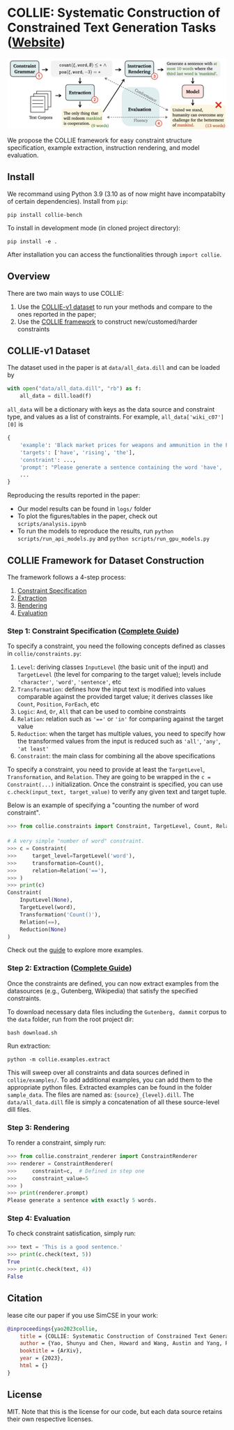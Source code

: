 # COLLIE: Systematic Construction of Constrained Text Generation Tasks ([Website](https://collie-benchmark.github.io/))

![teaser](./teaser.png)

We propose the COLLIE framework for easy constraint structure specification, example extraction, instruction rendering, and model evaluation.

## Install
We recommand using Python 3.9 (3.10 as of now might have incompatabilty of certain dependencies). 
Install from `pip`:
```
pip install collie-bench
```

To install in development mode (in cloned project directory):
```
pip install -e .
```
After installation you can access the functionalities through `import collie`.

## Overview

There are two main ways to use COLLIE:
1. Use the [COLLIE-v1 dataset](#collie-v1-dataset) to run your methods and compare to the ones reported in the paper;
2. Use the [COLLIE framework](#collie-framework-for-dataset-construction) to construct new/customed/harder constraints


## COLLIE-v1 Dataset

The dataset used in the paper is at `data/all_data.dill` and can be loaded by 
```python
with open("data/all_data.dill", "rb") as f:
    all_data = dill.load(f)
```

`all_data` will be a dictionary with keys as the data source and constraint type, and values as a list of constraints. For example, `all_data['wiki_c07'][0]` is

```python
{
    'example': 'Black market prices for weapons and ammunition in the Palestinian Authority-controlled areas have been rising, necessitating outside funding for the operation.', 
    'targets': ['have', 'rising', 'the'], 
    'constraint': ..., 
    'prompt': "Please generate a sentence containing the word 'have', 'rising', 'the'.", 
    ...
}
```

Reproducing the results reported in the paper:
- Our model results can be found in `logs/` folder
- To plot the figures/tables in the paper, check out `scripts/analysis.ipynb`
- To run the models to reproduce the results, run `python scripts/run_api_models.py` and `python scripts/run_gpu_models.py`


## COLLIE Framework for Dataset Construction

The framework follows a 4-step process:
1. [Constraint Specification](#step-1-constraint-specification-complete-guide)
2. [Extraction](#step-2-extraction-complete-guide)
3. [Rendering](#step-3-rendering)
4. [Evaluation](#step-4-evaluation)


### Step 1: Constraint Specification ([Complete Guide](docs/constraint_spec.md))

To specify a constraint, you need the following concepts defined as classes in `collie/constraints.py`:
1. `Level`: deriving classes `InputLevel` (the basic unit of the input) and `TargetLevel` (the level for comparing to the target value); levels include `'character'`, `'word'`, `'sentence'`, etc
2. `Transformation`: defines how the input text is modified into values comparable against the provided target value; it derives classes like `Count`, `Position`, `ForEach`, etc
3. `Logic`: `And`, `Or`, `All` that can be used to combine constraints
4. `Relation`: relation such as `'=='` or `'in'` for compariing against the target value
5. `Reduction`: when the target has multiple values, you need to specify how the transformed values from the input is reduced such as `'all'`, `'any'`, `'at least'`
6. `Constraint`: the main class for combining all the above specifications

To specify a constraint, you need to provide at least the `TargetLevel`, `Transformation`, and `Relation`.
They are going to be wrapped in the `c = Constraint(...)` initialization. Once the constraint is specified, you can use `c.check(input_text, target_value)` to verify any given text and target tuple.

Below is an example of specifying a "counting the number of word constraint".
```python
>>> from collie.constraints import Constraint, TargetLevel, Count, Relation

# A very simple "number of word" constraint.
>>> c = Constraint(
>>>     target_level=TargetLevel('word'),
>>>     transformation=Count(), 
>>>     relation=Relation('=='),
>>> )
>>> print(c)
Constraint(
    InputLevel(None),
    TargetLevel(word),
    Transformation('Count()'),
    Relation(==),
    Reduction(None)
)
```
Check out the [guide](docs/constraint_spec.md) to explore more examples.


### Step 2: Extraction ([Complete Guide](./docs/extraction.md))
Once the constraints are defined, you can now extract examples from the datasources (e.g., Gutenberg, Wikipedia) that satisfy the specified constraints.

To download necessary data files including the `Gutenberg, dammit` corpus to the `data` folder, run from the root project dir:
```
bash download.sh
```

Run extraction:
```
python -m collie.examples.extract
```
This will sweep over all constraints and data sources defined in `collie/examples/`. To add additional examples, you can add them to the appropriate python files.
Extracted examples can be found in the folder `sample_data`. The files are named as: `{source}_{level}.dill`. The `data/all_data.dill` file is simply a concatenation of all these source-level dill files.

### Step 3: Rendering

To render a constraint, simply run: 
```python
>>> from collie.constraint_renderer import ConstraintRenderer
>>> renderer = ConstraintRenderer(
>>>     constraint=c,  # Defined in step one
>>>     constraint_value=5
>>> )
>>> print(renderer.prompt)
Please generate a sentence with exactly 5 words.
```

### Step 4: Evaluation

To check constraint satisfication, simply run:
```python
>>> text = 'This is a good sentence.'
>>> print(c.check(text, 5))
True
>>> print(c.check(text, 4))
False
```
## Citation
lease cite our paper if you use SimCSE in your work:

```bibtex
@inproceedings{yao2023collie,
    title = {COLLIE: Systematic Construction of Constrained Text Generation Tasks},
    author = {Yao, Shunyu and Chen, Howard and Wang, Austin and Yang, Runzhe and Narasimhan, Karthik},
    booktitle = {ArXiv},
    year = {2023},
    html = {}
}
```

## License
MIT. Note that this is the license for our code, but each data source retains their own respective licenses. 
